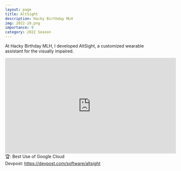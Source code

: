 ```yaml
---
layout: page
title: AltSight
description: Hacky Birthday MLH
img: 2022-10.png
importance: 9
category: 2022 Season
---
```


At Hacky Birthday MLH, I developed AltSight, a customized wearable assistant for the visually impaired.<br>

<iframe width="560" height="315" src="https://www.youtube.com/embed/4nYoSJ8HOBc" title="YouTube video player" frameborder="0" allow="accelerometer; autoplay; clipboard-write; encrypted-media; gyroscope; picture-in-picture" allowfullscreen></iframe>
<br>
🏆: Best Use of Google Cloud
<br>
<!-- <a href = "https://bleh.neeltron.repl.co/">Live demo</a><br> -->
Devpost: <a href = "https://devpost.com/software/altsight">https://devpost.com/software/altsight</a>
